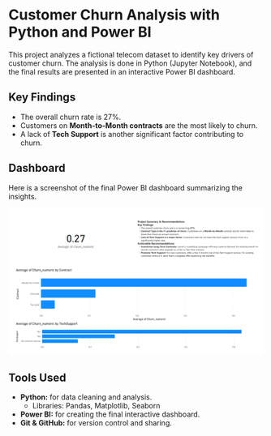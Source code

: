 # Customer Churn Analysis with Python and Power BI

This project analyzes a fictional telecom dataset to identify key drivers of customer churn. The analysis is done in Python (Jupyter Notebook), and the final results are presented in an interactive Power BI dashboard.

## Key Findings
- The overall churn rate is 27%.
- Customers on **Month-to-Month contracts** are the most likely to churn.
- A lack of **Tech Support** is another significant factor contributing to churn.

## Dashboard
Here is a screenshot of the final Power BI dashboard summarizing the insights.

![Power BI Dashboard](Churn-PowerBi-Dashboard.png)

## Tools Used
- **Python:** for data cleaning and analysis.
  - Libraries: Pandas, Matplotlib, Seaborn
- **Power BI:** for creating the final interactive dashboard.
- **Git & GitHub:** for version control and sharing.
